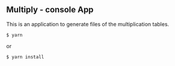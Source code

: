 ## Multiply - console App

This is an application to generate files of the multiplication tables.

```
$ yarn
```
or 
```
$ yarn install
```
